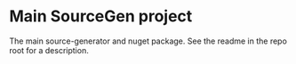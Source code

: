 ﻿# Main SourceGen project

The main source-generator and nuget package.  See the readme in the repo root for a description.